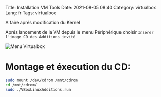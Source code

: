Title: Installation VM Tools
Date: 2021-08-05 08:40
Category: virtualbox
Lang: fr
Tags: virtualbox


A faire aprés modification du Kernel

Aprés  lancement de la VM depuis le menu Périphérique choisir `Insérer l'image CD des Additions invité`

![Menu Virtualbox]({static}/images/virtualbox/vm-tools.png)


# Montage et éxecution du CD:

```bash
sudo mount /dev/cdrom /mnt/cdrom
cd /mnt/cdrom/
sudo ./VBoxLinuxAdditions.run
```
